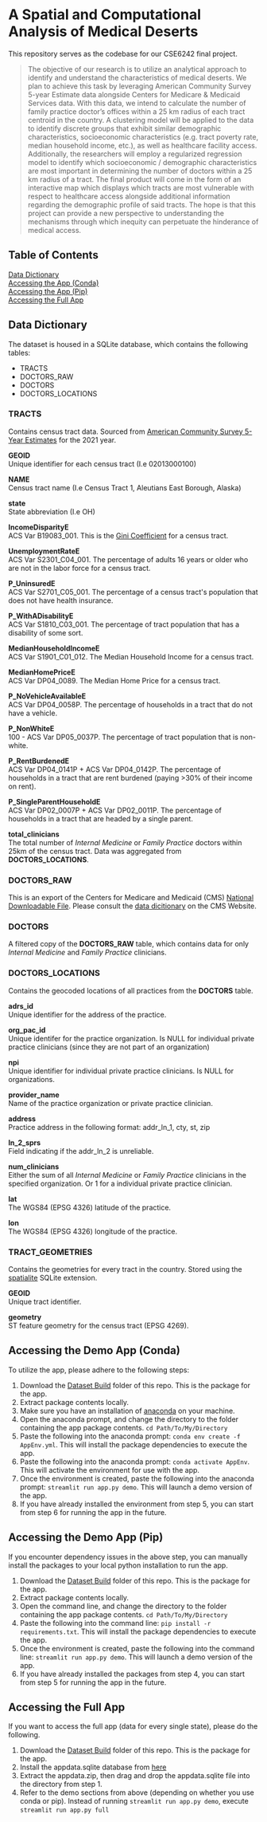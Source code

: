 # A Spatial and Computational Analysis of Medical Deserts
This repository serves as the codebase for our CSE6242 final project.
>The objective of our research is to utilize an analytical approach to identify and understand the characteristics of medical deserts. We plan to achieve this task by leveraging American Community Survey 5-year Estimate data alongside Centers for Medicare & Medicaid Services data. With this data, we intend to calculate the number of family practice doctor’s offices within a 25 km radius of each tract centroid in the country. A clustering model will be applied to the data to identify discrete groups that exhibit similar demographic characteristics, socioeconomic characteristics (e.g. tract poverty rate, median household income, etc.), as well as healthcare facility access. Additionally, the researchers will employ a regularized regression model to identify which socioeconomic / demographic characteristics are most important in determining the number of doctors within a 25 km radius of a tract. The final product will come in the form of an interactive map which displays which tracts are most vulnerable with respect to healthcare access alongside additional information regarding the demographic profile of said tracts. The hope is that this project can provide a new perspective to understanding the mechanisms through which inequity can perpetuate the hinderance of medical access.

## Table of Contents
[Data Dictionary](#data-dictionary)  
[Accessing the App (Conda)](#accessing-the-app-conda)  
[Accessing the App (Pip)](#accessing-the-app-pip)  
[Accessing the Full App](#accessing-the-full-app)  

## Data Dictionary
The dataset is housed in a SQLite database, which contains the following tables:

- TRACTS
- DOCTORS_RAW
- DOCTORS
- DOCTORS_LOCATIONS

### TRACTS
Contains census tract data. Sourced from [American Community Survey 5-Year Estimates](https://www.census.gov/data/developers/data-sets/acs-5year.html) for the 2021 year.

**GEOID**  
Unique identifier for each census tract (I.e 02013000100)

**NAME**  
Census tract name (I.e Census Tract 1, Aleutians East Borough, Alaska)

**state**  
State abbreviation (I.e OH)

**IncomeDisparityE**  
ACS Var B19083_001. This is the [Gini Coefficient](https://en.wikipedia.org/wiki/Gini_coefficient) for a census tract.

**UnemploymentRateE**  
ACS Var S2301_C04_001. The percentage of adults 16 years or older who are not in the labor force for a census tract.

**P_UninsuredE**  
ACS Var S2701_C05_001. The percentage of a census tract's population that does not have health insurance.

**P_WithADisabilityE**  
ACS Var S1810_C03_001. The percentage of tract population that has a disability of some sort.

**MedianHouseholdIncomeE**  
ACS Var S1901_C01_012. The Median Household Income for a census tract.

**MedianHomePriceE**  
ACS Var DP04_0089. The Median Home Price for a census tract. 

**P_NoVehicleAvailableE**  
ACS Var DP04_0058P. The percentage of households in a tract that do not have a vehicle.

**P_NonWhiteE**  
100 - ACS Var DP05_0037P. The percentage of tract population that is non-white.

**P_RentBurdenedE**  
ACS Var DP04_0141P + ACS Var DP04_0142P. The percentage of households in a tract that are rent burdened (paying >30% of their income on rent).

**P_SingleParentHouseholdE**  
ACS Var DP02_0007P + ACS Var DP02_0011P. The percentage of households in a tract that are headed by a single parent.

**total_clinicians**  
The total number of *Internal Medicine* or *Family Practice* doctors within 25km of the census tract. Data was aggregated from **DOCTORS_LOCATIONS**.

### DOCTORS_RAW  
This is an export of the Centers for Medicare and Medicaid (CMS) [National Downloadable File](https://data.cms.gov/provider-data/dataset/mj5m-pzi6). Please consult the [data dicitionary](https://data.cms.gov/provider-data/sites/default/files/data_dictionaries/physician/DOC_Data_Dictionary.pdf) on the CMS Website.

### DOCTORS
A filtered copy of the **DOCTORS_RAW** table, which contains data for only *Internal Medicine* and *Family Practice* clinicians.

### DOCTORS_LOCATIONS
Contains the geocoded locations of all practices from the **DOCTORS** table.

**adrs_id**  
Unique identifier for the address of the practice.

**org_pac_id**  
Unique identifer for the practice organization. Is NULL for individual private practice clinicians (since they are not part of an organization)

**npi**  
Unique identifier for individual private practice clinicians. Is NULL for organizations.

**provider_name**  
Name of the practice organization or private practice clinician.

**address**  
Practice address in the following format: addr_ln_1, cty, st, zip

**ln_2_sprs**  
Field indicating if the addr_ln_2 is unreliable.

**num_clinicians**  
Either the sum of all *Internal Medicine* or *Family Practice* clinicians in the specified organization. Or 1 for a individual private practice clinician.

**lat**  
The WGS84 (EPSG 4326) latitude of the practice.

**lon**  
The WGS84 (EPSG 4326) longitude of the practice.

### TRACT_GEOMETRIES
Contains the geometries for every tract in the country. Stored using the [spatialite](https://www.gaia-gis.it/fossil/libspatialite/index) SQLite extension.

**GEOID**  
Unique tract identifier.

**geometry**  
ST feature geometry for the census tract (EPSG 4269).

## Accessing the Demo App (Conda)
To utilize the app, please adhere to the following steps:

1. Download the [Dataset Build](https://github.com/MuelMart/Medical-Deserts/tree/main/Dataset%20Build) folder of this repo. This is the package for the app.
2. Extract package contents locally.
3. Make sure you have an installation of [anaconda](https://anaconda.org/) on your machine.
4. Open the anaconda prompt, and change the directory to the folder containing the app package contents. `cd Path/To/My/Directory`
5. Paste the following into the anaconda prompt: `conda env create -f AppEnv.yml`. This will install the package dependencies to execute the app.
6. Paste the following into the anaconda prompt: `conda activate AppEnv`. This will activate the environment for use with the app.
7. Once the environment is created, paste the following into the anaconda prompt: `streamlit run app.py demo`. This will launch a demo version of the app.
8. If you have already installed the environment from step 5, you can start from step 6 for running the app in the future.

## Accessing the Demo App (Pip)
If you encounter dependency issues in the above step, you can manually install the packages to your local python installation to run the app.

1. Download the [Dataset Build](https://github.com/MuelMart/Medical-Deserts/tree/main/Dataset%20Build) folder of this repo. This is the package for the app.
2. Extract package contents locally.
3. Open the command line, and change the directory to the folder containing the app package contents. `cd Path/To/My/Directory`
4. Paste the following into the command line: `pip install -r requirements.txt`. This will install the package dependencies to execute the app.
5. Once the environment is created, paste the following into the command line: `streamlit run app.py demo`. This will launch a demo version of the app.
6. If you have already installed the packages from step 4, you can start from step 5 for running the app in the future.

## Accessing the Full App
If you want to access the full app (data for every single state), please do the following.
1. Download the [Dataset Build](https://github.com/MuelMart/Medical-Deserts/tree/main/Dataset%20Build) folder of this repo. This is the package for the app.
2. Install the appdata.sqlite database from [here](https://gtvault-my.sharepoint.com/:u:/g/personal/smartinez63_gatech_edu/EdM3BAc0jVlLl8ZELcS28BkBIglv7PwI0NZLZ45JcFSDvg?e=id8BF2)
3. Extract the appdata.zip, then drag and drop the appdata.sqlite file into the directory from step 1.
4. Refer to the demo sections from above (depending on whether you use conda or pip). Instead of running `streamlit run app.py demo`, execute `streamlit run app.py full`
